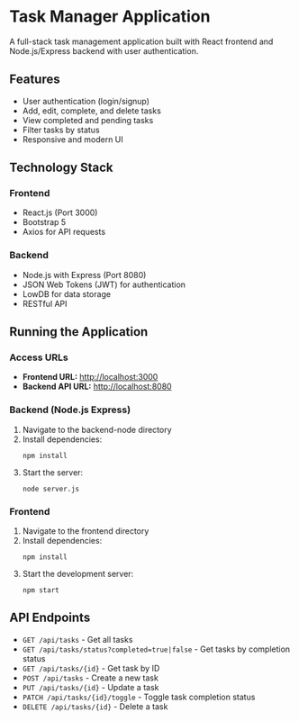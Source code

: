 # Task Manager Application

A full-stack task management application built with React frontend and Node.js/Express backend with user authentication.

## Features

- User authentication (login/signup)
- Add, edit, complete, and delete tasks
- View completed and pending tasks
- Filter tasks by status
- Responsive and modern UI

## Technology Stack

### Frontend
- React.js (Port 3000)
- Bootstrap 5
- Axios for API requests

### Backend
- Node.js with Express (Port 8080)
- JSON Web Tokens (JWT) for authentication
- LowDB for data storage
- RESTful API

## Running the Application

### Access URLs

- **Frontend URL:** [http://localhost:3000](http://localhost:3000)
- **Backend API URL:** [http://localhost:8080](http://localhost:8080)

### Backend (Node.js Express)

1. Navigate to the backend-node directory
2. Install dependencies:
   ```
   npm install
   ```
3. Start the server:
   ```
   node server.js
   ```

### Frontend

1. Navigate to the frontend directory
2. Install dependencies:
   ```
   npm install
   ```
3. Start the development server:
   ```
   npm start
   ```

## API Endpoints

- `GET /api/tasks` - Get all tasks
- `GET /api/tasks/status?completed=true|false` - Get tasks by completion status
- `GET /api/tasks/{id}` - Get task by ID
- `POST /api/tasks` - Create a new task
- `PUT /api/tasks/{id}` - Update a task
- `PATCH /api/tasks/{id}/toggle` - Toggle task completion status
- `DELETE /api/tasks/{id}` - Delete a task

